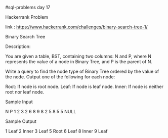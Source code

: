 #sql-problems
day 17

Hackerrank Problem

link : https://www.hackerrank.com/challenges/binary-search-tree-1/

Binary Search Tree

Description:

You are given a table, BST, containing two columns: N and P, where N represents the value of a node in Binary Tree, and P is the parent of N.

Write a query to find the node type of Binary Tree ordered by the value of the node. Output one of the following for each node:

Root: If node is root node.
Leaf: If node is leaf node.
Inner: If node is neither root nor leaf node.

Sample Input

N   P
1   2
3   2
6   8
9   8
2   5
8   5
5   NULL


Sample Output

1 Leaf
2 Inner
3 Leaf
5 Root
6 Leaf
8 Inner
9 Leaf